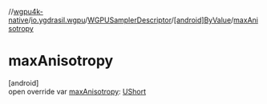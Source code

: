 //[wgpu4k-native](../../../../index.md)/[io.ygdrasil.wgpu](../../index.md)/[WGPUSamplerDescriptor](../index.md)/[[android]ByValue](index.md)/[maxAnisotropy](max-anisotropy.md)

# maxAnisotropy

[android]\
open override var [maxAnisotropy](max-anisotropy.md): [UShort](https://kotlinlang.org/api/core/kotlin-stdlib/kotlin/-u-short/index.html)